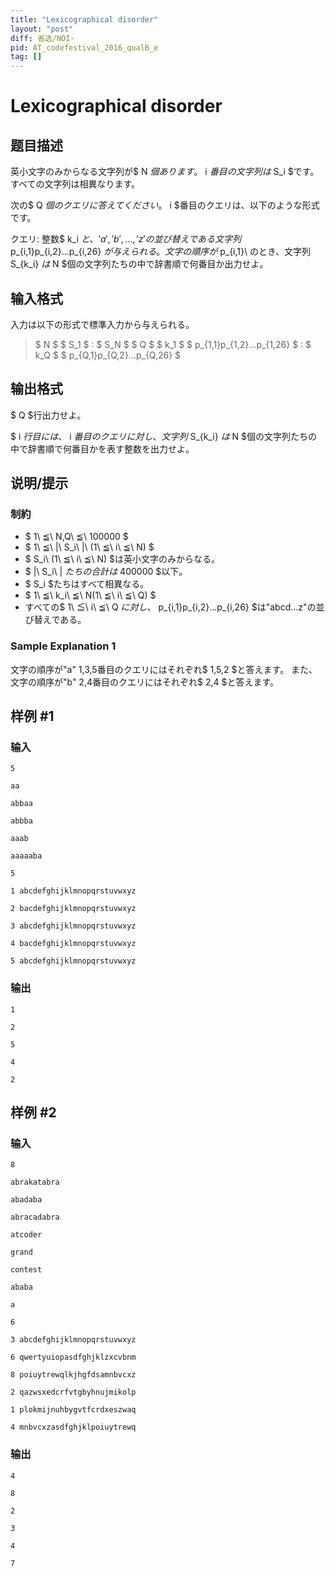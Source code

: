 ```yaml
---
title: "Lexicographical disorder"
layout: "post"
diff: 省选/NOI-
pid: AT_codefestival_2016_qualB_e
tag: []
---
```


# Lexicographical disorder

## 题目描述

[problemUrl]: https://atcoder.jp/contests/code-festival-2016-qualb/tasks/codefestival_2016_qualB_e

英小文字のみからなる文字列が$ N $個あります。$ i $番目の文字列は$ S_i $です。すべての文字列は相異なります。

次の$ Q $個のクエリに答えてください。$ i $番目のクエリは、以下のような形式です。

クエリ: 整数$ k_i $と、{'a','b',...,'z'}の並び替えである文字列$ p_{i,1}p_{i,2}...p_{i,26} $が与えられる。文字の順序が$ p_{i,1}\ のとき、文字列S_{k_i} $は$ N $個の文字列たちの中で辞書順で何番目か出力せよ。

## 输入格式

入力は以下の形式で標準入力から与えられる。

> $ N $ $ S_1 $ : $ S_N $ $ Q $ $ k_1 $ $ p_{1,1}p_{1,2}...p_{1,26} $ : $ k_Q $ $ p_{Q,1}p_{Q,2}...p_{Q,26} $

## 输出格式

$ Q $行出力せよ。

$ i $行目には、$ i $番目のクエリに対し、文字列$ S_{k_i} $は$ N $個の文字列たちの中で辞書順で何番目かを表す整数を出力せよ。

## 说明/提示

### 制約

- $ 1\ ≦\ N,Q\ ≦\ 100000 $
- $ 1\ ≦\ |\ S_i\ |\ (1\ ≦\ i\ ≦\ N) $
- $ S_i\ (1\ ≦\ i\ ≦\ N) $は英小文字のみからなる。
- $ |\ S_i\ | $たちの合計は$ 400000 $以下。
- $ S_i $たちはすべて相異なる。
- $ 1\ ≦\ k_i\ ≦\ N(1\ ≦\ i\ ≦\ Q) $
- すべての$ 1\ ≦\ i\ ≦\ Q $に対し、$ p_{i,1}p_{i,2}...p_{i,26} $は"abcd...z"の並び替えである。

### Sample Explanation 1

文字の順序が"a" 1,3,5番目のクエリにはそれぞれ$ 1,5,2 $と答えます。 また、文字の順序が"b" 2,4番目のクエリにはそれぞれ$ 2,4 $と答えます。

## 样例 #1

### 输入

```
5
aa
abbaa
abbba
aaab
aaaaaba
5
1 abcdefghijklmnopqrstuvwxyz
2 bacdefghijklmnopqrstuvwxyz
3 abcdefghijklmnopqrstuvwxyz
4 bacdefghijklmnopqrstuvwxyz
5 abcdefghijklmnopqrstuvwxyz
```

### 输出

```
1
2
5
4
2
```

## 样例 #2

### 输入

```
8
abrakatabra
abadaba
abracadabra
atcoder
grand
contest
ababa
a
6
3 abcdefghijklmnopqrstuvwxyz
6 qwertyuiopasdfghjklzxcvbnm
8 poiuytrewqlkjhgfdsamnbvcxz
2 qazwsxedcrfvtgbyhnujmikolp
1 plokmijnuhbygvtfcrdxeszwaq
4 mnbvcxzasdfghjklpoiuytrewq
```

### 输出

```
4
8
2
3
4
7
```

